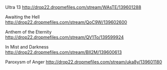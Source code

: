 Ultra 13
http://drop22.dropmefiles.com/stream/WAsTE/139601288

Awaiting the Hell
http://drop22.dropmefiles.com/stream/QoC9W/139602600

Anthem of the Eternity
http://drop22.dropmefiles.com/stream/QV1To/139599924

In Mist and Darkness
http://drop22.dropmefiles.com/stream/BII2M/139600613

Paroxysm of Anger
http://drop22.dropmefiles.com/stream/uka8y/139601180
